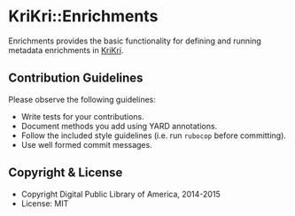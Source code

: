 KriKri::Enrichments
===================

Enrichments provides the basic functionality for defining and running
metadata enrichments in [KriKri](https://github.com/dpla/KriKri).

Contribution Guidelines
-----------------------
Please observe the following guidelines:

- Write tests for your contributions.
- Document methods you add using YARD annotations.
- Follow the included style guidelines (i.e. run `rubocop` before committing).
- Use well formed commit messages.

Copyright & License
--------------------

- Copyright Digital Public Library of America, 2014-2015
- License: MIT
